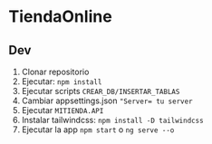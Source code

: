 # TiendaOnline

## Dev

1. Clonar repositorio
2. Ejecutar: ```npm install```
3. Ejecutar scripts ```CREAR_DB/INSERTAR_TABLAS ```
4. Cambiar appsettings.json ```"Server= tu server```
5. Ejecutar ```MITIENDA.API```
6. Instalar tailwindcss: ```npm install -D tailwindcss```
7. Ejecutar la app ```npm start``` o ```ng serve --o```

